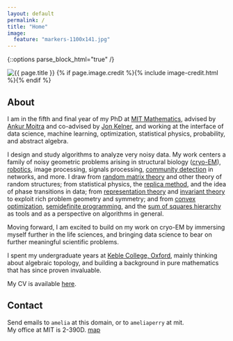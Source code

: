 ```yaml
---
layout: default
permalink: /
title: "Home"
image:
  feature: "markers-1100x141.jpg"
---
```


{::options parse_block_html="true" /}

<div class="page-feature">
<div class="page-image">
<img src="{{ site.url }}/images/{{ page.image.feature }}" class="page-feature-image" alt="{{ page.title }}" itemprop="image">
{% if page.image.credit %}{% include image-credit.html %}{% endif %}
</div><!-- /.page-image -->
</div><!-- /.page-feature -->

<div id="main" role="main">
<article class="wrap" itemscope itemtype="http://schema.org/Article">

## About

I am in the fifth and final year of my PhD at [MIT Mathematics](http://math.mit.edu), advised by [Ankur Moitra](http://people.csail.mit.edu/moitra/) and co-advised by [Jon Kelner](http://math.mit.edu/~kelner/), and working at the interface of data science, machine learning, optimization, statistical physics, probability, and abstract algebra.

I design and study algorithms to analyze very noisy data. My work centers a family of noisy geometric problems arising in structural biology ([cryo-EM](https://en.wikipedia.org/wiki/Cryo-electron_microscopy)), [robotics](https://en.wikipedia.org/wiki/Simultaneous_localization_and_mapping), image processing, signals processing, [community detection](https://en.wikipedia.org/wiki/Community_structure) in networks, and more. I draw from [random matrix theory](https://en.wikipedia.org/wiki/Random_matrix) and other theory of random structures; from statistical physics, the [replica method](https://en.wikipedia.org/wiki/Replica_trick), and the idea of phase transitions in data; from [representation theory](https://en.wikipedia.org/wiki/Group_representation) and [invariant theory](https://en.wikipedia.org/wiki/Invariant_theory) to exploit rich problem geometry and symmetry; and from [convex optimization](https://en.wikipedia.org/wiki/Convex_optimization), [semidefinite programming](https://en.wikipedia.org/wiki/Semidefinite_programming), and the [sum of squares hierarchy](www.boazbarak.org/Papers/SOS.pdf) as tools and as a perspective on algorithms in general.

Moving forward, I am excited to build on my work on cryo-EM by immersing myself further in the life sciences, and bringing data science to bear on further meaningful scientific problems.

I spent my undergraduate years at [Keble College, Oxford](http://www.keble.ox.ac.uk/), mainly thinking about algebraic topology, and building a background in pure mathematics that has since proven invaluable.

My CV is available [here](/cv.pdf).


## Contact
Send emails to `amelia` at this domain, or to `ameliaperry` at mit.  
My office at MIT is 2-390D. [map](http://whereis.mit.edu/?go=2)

</article>
</div>
